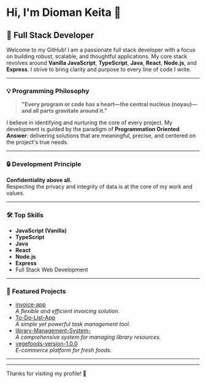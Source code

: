 # Hi, I'm Dioman Keita 👋

## 🚀 Full Stack Developer

Welcome to my GitHub! I am a passionate full stack developer with a focus on building robust, scalable, and thoughtful applications. My core stack revolves around **Vanilla JavaScript**, **TypeScript**, **Java**, **React**, **Node.js**, and **Express**. I strive to bring clarity and purpose to every line of code I write.

---

### 💡 Programming Philosophy

> **"Every program or code has a heart—the central nucleus (noyau)—and all parts gravitate around it."**

I believe in identifying and nurturing the core of every project. My development is guided by the paradigm of **Programmation Oriented Answer**: delivering solutions that are meaningful, precise, and centered on the project's true needs.

---

### 🔒 Development Principle

**Confidentiality above all.**  
Respecting the privacy and integrity of data is at the core of my work and values.

---

### 🛠️ Top Skills

- **JavaScript (Vanilla)**
- **TypeScript**
- **Java**
- **React**
- **Node.js**
- **Express**
- Full Stack Web Development

---

### 🌟 Featured Projects

- [invoice-app](https://github.com/Dioman-Keita/invoice-app)  
  _A flexible and efficient invoicing solution._
- [To-Do-List-App](https://github.com/Dioman-Keita/To-Do-List-App)  
  _A simple yet powerful task management tool._
- [library-Management-System-](https://github.com/Dioman-Keita/library-Management-System-)  
  _A comprehensive system for managing library resources._
- [vegefoods-version-1.0.0](https://github.com/Dioman-Keita/vegefoods-version-1.0.0)  
  _E-commerce platform for fresh foods._

---

<!--
Feel free to add social links, contact info, or fun facts here in the future!
-->

---

Thanks for visiting my profile! 🚀
